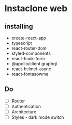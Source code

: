# Instaclone web

## installing

- create-react-app
- typescript
- react-router-dom
- styled-components
- react-hook-form
- @apollo/client graphql
- react-helmet-async
- react-fontasowme

## Do

- [ ] Router
- [ ] Authentication
- [ ] Architecture
- [ ] Styles - dark mode switch
